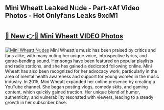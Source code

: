 ## Mini Wheatt Le𝚊ked N𝚞de - Part-xAf Video Photos - Hot Onlyf𝚊ns Le𝚊ks 9xcM1

# <h2><a href="http://ab18353.deff.icu/?id=Mini+Wheatt">🔗 New 👉🔴 Mini Wheatt VIDEO Photos</a></h2>

[![Mini Wheatt N𝚞des](https://i.imgur.com/rIISA9y.gif)](http://ab18353.deff.icu/?id=Mini+Wheatt)
Mini Wheatt's music has been praised by critics and fans alike, with many noting her unique voice, introspective lyrics, and genre-bending sound. Her songs have been featured on popular playlists and radio stations, and she has gained a dedicated following online. Mini Wheatt has also been recognized for her advocacy work, particularly in the area of mental health awareness and support for young women in the music industry. In 2015, Mini Wheatt expanded her online presence by creating a YouTube channel. She began posting vlogs, comedy skits, and gaming content, which quickly gained traction. Her unique blend of humor, authenticity, and vulnerability resonated with viewers, leading to a steady growth in her subscriber base.
